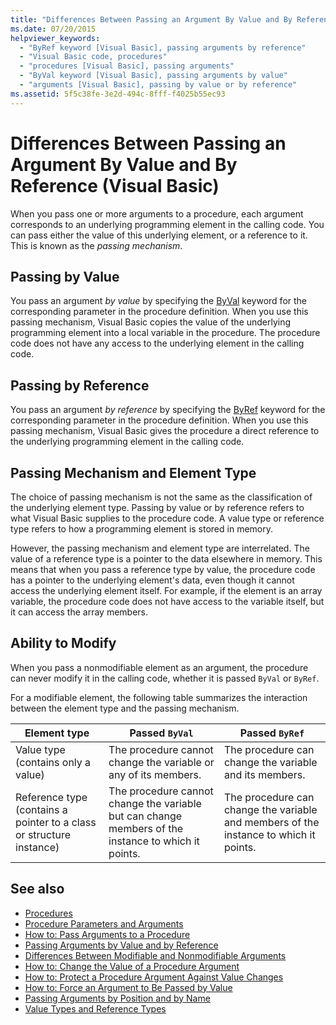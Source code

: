 ```yaml
---
title: "Differences Between Passing an Argument By Value and By Reference"
ms.date: 07/20/2015
helpviewer_keywords: 
  - "ByRef keyword [Visual Basic], passing arguments by reference"
  - "Visual Basic code, procedures"
  - "procedures [Visual Basic], passing arguments"
  - "ByVal keyword [Visual Basic], passing arguments by value"
  - "arguments [Visual Basic], passing by value or by reference"
ms.assetid: 5f5c38fe-3e2d-494c-8fff-f4025b55ec93
---
```

# Differences Between Passing an Argument By Value and By Reference (Visual Basic)
When you pass one or more arguments to a procedure, each argument corresponds to an underlying programming element in the calling code. You can pass either the value of this underlying element, or a reference to it. This is known as the *passing mechanism*.  
  
## Passing by Value  
 You pass an argument *by value* by specifying the [ByVal](../../../../visual-basic/language-reference/modifiers/byval.md) keyword for the corresponding parameter in the procedure definition. When you use this passing mechanism, Visual Basic copies the value of the underlying programming element into a local variable in the procedure. The procedure code does not have any access to the underlying element in the calling code.  
  
## Passing by Reference  
 You pass an argument *by reference* by specifying the [ByRef](../../../../visual-basic/language-reference/modifiers/byref.md) keyword for the corresponding parameter in the procedure definition. When you use this passing mechanism, Visual Basic gives the procedure a direct reference to the underlying programming element in the calling code.  
  
## Passing Mechanism and Element Type  
 The choice of passing mechanism is not the same as the classification of the underlying element type. Passing by value or by reference refers to what Visual Basic supplies to the procedure code. A value type or reference type refers to how a programming element is stored in memory.  
  
 However, the passing mechanism and element type are interrelated. The value of a reference type is a pointer to the data elsewhere in memory. This means that when you pass a reference type by value, the procedure code has a pointer to the underlying element's data, even though it cannot access the underlying element itself. For example, if the element is an array variable, the procedure code does not have access to the variable itself, but it can access the array members.  
  
## Ability to Modify  
 When you pass a nonmodifiable element as an argument, the procedure can never modify it in the calling code, whether it is passed `ByVal` or `ByRef`.  
  
 For a modifiable element, the following table summarizes the interaction between the element type and the passing mechanism.  
  
|Element type|Passed `ByVal`|Passed `ByRef`|  
|------------------|--------------------|--------------------|  
|Value type (contains only a value)|The procedure cannot change the variable or any of its members.|The procedure can change the variable and its members.|  
|Reference type (contains a pointer to a class or structure instance)|The procedure cannot change the variable but can change members of the instance to which it points.|The procedure can change the variable and members of the instance to which it points.|  
  
## See also

- [Procedures](./index.md)
- [Procedure Parameters and Arguments](./procedure-parameters-and-arguments.md)
- [How to: Pass Arguments to a Procedure](./how-to-pass-arguments-to-a-procedure.md)
- [Passing Arguments by Value and by Reference](./passing-arguments-by-value-and-by-reference.md)
- [Differences Between Modifiable and Nonmodifiable Arguments](./differences-between-modifiable-and-nonmodifiable-arguments.md)
- [How to: Change the Value of a Procedure Argument](./how-to-change-the-value-of-a-procedure-argument.md)
- [How to: Protect a Procedure Argument Against Value Changes](./how-to-protect-a-procedure-argument-against-value-changes.md)
- [How to: Force an Argument to Be Passed by Value](./how-to-force-an-argument-to-be-passed-by-value.md)
- [Passing Arguments by Position and by Name](./passing-arguments-by-position-and-by-name.md)
- [Value Types and Reference Types](../../../../visual-basic/programming-guide/language-features/data-types/value-types-and-reference-types.md)
